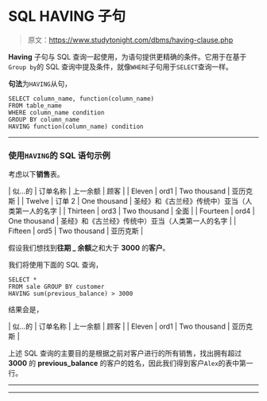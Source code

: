 # SQL HAVING 子句

> 原文：<https://www.studytonight.com/dbms/having-clause.php>

**Having** 子句与 SQL 查询一起使用，为语句提供更精确的条件。它用于在基于`Group by`的 SQL 查询中提及条件，就像`WHERE`子句用于`SELECT`查询一样。

**句法**为`HAVING`从句，

```
SELECT column_name, function(column_name)
FROM table_name
WHERE column_name condition
GROUP BY column_name
HAVING function(column_name) condition
```

* * *

### 使用`HAVING`的 SQL 语句示例

考虑以下**销售**表。

| 似…的 | 订单名称 | 上一余额 | 顾客 |
| Eleven | ord1 | Two thousand | 亚历克斯 |
| Twelve | 订单 2 | One thousand | 圣经》和《古兰经》传统中）亚当（人类第一人的名字 |
| Thirteen | ord3 | Two thousand | 全面 |
| Fourteen | ord4 | One thousand | 圣经》和《古兰经》传统中）亚当（人类第一人的名字 |
| Fifteen | ord5 | Two thousand | 亚历克斯 |

假设我们想找到**往期 _ 余额**之和大于 **3000** 的**客户**。

我们将使用下面的 SQL 查询，

```
SELECT *
FROM sale GROUP BY customer
HAVING sum(previous_balance) > 3000
```

结果会是，

| 似…的 | 订单名称 | 上一余额 | 顾客 |
| Eleven | ord1 | Two thousand | 亚历克斯 |

上述 SQL 查询的主要目的是根据之前对客户进行的所有销售，找出拥有超过 **3000** 的 **previous_balance** 的客户的姓名，因此我们得到客户`Alex`的表中第一行。

* * *

* * *